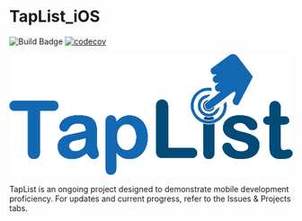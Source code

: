 # TapList_iOS 
![Build Badge](https://travis-ci.org/AnthonyWhitakerJr/TapList_iOS.svg)
[![codecov](https://codecov.io/gh/AnthonyWhitakerJr/TapList_iOS/branch/master/graph/badge.svg)](https://codecov.io/gh/AnthonyWhitakerJr/TapList_iOS)

![TapList Logo](https://github.com/AnthonyWhitakerJr/TapList_iOS/blob/master/TapList/Assets.xcassets/TapListLogo.imageset/TapListLogo%403x.png)

TapList is an ongoing project designed to demonstrate mobile development proficiency. For updates and current progress, refer to the Issues & Projects tabs.
